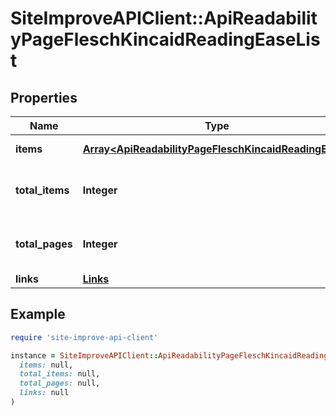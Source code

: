 # SiteImproveAPIClient::ApiReadabilityPageFleschKincaidReadingEaseList

## Properties

| Name | Type | Description | Notes |
| ---- | ---- | ----------- | ----- |
| **items** | [**Array&lt;ApiReadabilityPageFleschKincaidReadingEase&gt;**](ApiReadabilityPageFleschKincaidReadingEase.md) | Set of items. |  |
| **total_items** | **Integer** | Total number of items in result set. |  |
| **total_pages** | **Integer** | Total number of pages in result set. |  |
| **links** | [**Links**](Links.md) |  | [optional] |

## Example

```ruby
require 'site-improve-api-client'

instance = SiteImproveAPIClient::ApiReadabilityPageFleschKincaidReadingEaseList.new(
  items: null,
  total_items: null,
  total_pages: null,
  links: null
)
```

